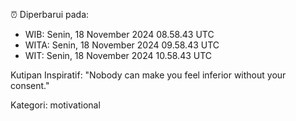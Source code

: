 ⏰ Diperbarui pada:
- WIB: Senin, 18 November 2024 08.58.43 UTC
- WITA: Senin, 18 November 2024 09.58.43 UTC
- WIT: Senin, 18 November 2024 10.58.43 UTC

Kutipan Inspiratif:
"Nobody can make you feel inferior without your consent."


Kategori: motivational

